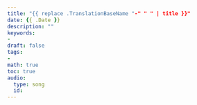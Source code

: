 ```yaml
---
title: "{{ replace .TranslationBaseName "-" " " | title }}"
date: {{ .Date }}
description: ""
keywords: 
- 
draft: false
tags: 
- 
math: true
toc: true
audio:
  type: song
  id: 
---
```

